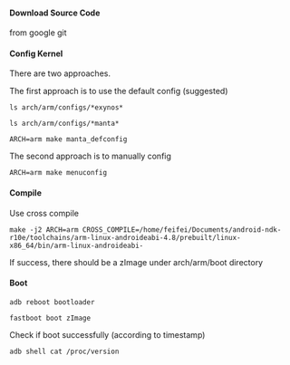 #### Download Source Code

from google git

#### Config Kernel

There are two approaches.

The first approach is to use the default config (suggested)

	ls arch/arm/configs/*exynos*
	
	ls arch/arm/configs/*manta*

	ARCH=arm make manta_defconfig

The second approach is to manually config

	ARCH=arm make menuconfig

#### Compile

Use cross compile

	make -j2 ARCH=arm CROSS_COMPILE=/home/feifei/Documents/android-ndk-r10e/toolchains/arm-linux-androideabi-4.8/prebuilt/linux-x86_64/bin/arm-linux-androideabi-

If success, there should be a zImage under arch/arm/boot directory

#### Boot

	adb reboot bootloader

	fastboot boot zImage
	
Check if boot successfully (according to timestamp)

	adb shell cat /proc/version
